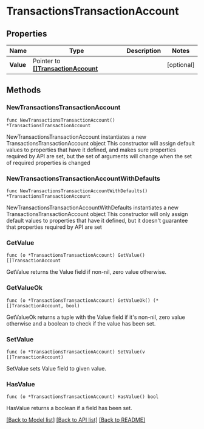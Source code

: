 # TransactionsTransactionAccount

## Properties

Name | Type | Description | Notes
------------ | ------------- | ------------- | -------------
**Value** | Pointer to [**[]TransactionAccount**](TransactionAccount.md) |  | [optional] 

## Methods

### NewTransactionsTransactionAccount

`func NewTransactionsTransactionAccount() *TransactionsTransactionAccount`

NewTransactionsTransactionAccount instantiates a new TransactionsTransactionAccount object
This constructor will assign default values to properties that have it defined,
and makes sure properties required by API are set, but the set of arguments
will change when the set of required properties is changed

### NewTransactionsTransactionAccountWithDefaults

`func NewTransactionsTransactionAccountWithDefaults() *TransactionsTransactionAccount`

NewTransactionsTransactionAccountWithDefaults instantiates a new TransactionsTransactionAccount object
This constructor will only assign default values to properties that have it defined,
but it doesn't guarantee that properties required by API are set

### GetValue

`func (o *TransactionsTransactionAccount) GetValue() []TransactionAccount`

GetValue returns the Value field if non-nil, zero value otherwise.

### GetValueOk

`func (o *TransactionsTransactionAccount) GetValueOk() (*[]TransactionAccount, bool)`

GetValueOk returns a tuple with the Value field if it's non-nil, zero value otherwise
and a boolean to check if the value has been set.

### SetValue

`func (o *TransactionsTransactionAccount) SetValue(v []TransactionAccount)`

SetValue sets Value field to given value.

### HasValue

`func (o *TransactionsTransactionAccount) HasValue() bool`

HasValue returns a boolean if a field has been set.


[[Back to Model list]](../README.md#documentation-for-models) [[Back to API list]](../README.md#documentation-for-api-endpoints) [[Back to README]](../README.md)


